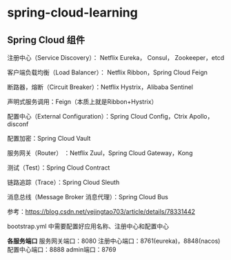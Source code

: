 # spring-cloud-learning

## Spring Cloud 组件
注册中心（Service Discovery）： Netflix Eureka， Consul， Zookeeper，etcd

客户端负载均衡（Load Balancer）： Netflix Ribbon，Spring Cloud Feign

断路器，熔断（Circuit Breaker）：Netflix Hystrix，Alibaba Sentinel

声明式服务调用：Feign（本质上就是Ribbon+Hystrix）

配置中心（External Configuration）：Spring Cloud Config，Ctrix Apollo，disconf

配置加密：Spring Cloud Vault

服务网关（Router） ：Netflix Zuul，Spring Cloud Gateway，Kong

测试（Test）：Spring Cloud Contract

链路追踪（Trace）：Spring Cloud Sleuth

消息总线（Message Broker 消息代理）：Spring Cloud Bus

参考：https://blog.csdn.net/yejingtao703/article/details/78331442

bootstrap.yml 中需要配置好应用名称、注册中心和配置中心

**各服务端口**
服务网关端口：8080
注册中心端口：8761(eureka)，8848(nacos)
配置中心端口：8888
admin端口：8769
